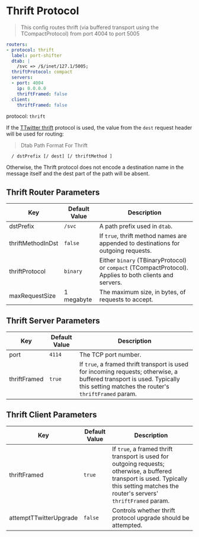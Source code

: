 # Thrift Protocol


> This config routes thrift (via buffered transport using the TCompactProtocol) from port 4004 to port 5005

```yaml
routers:
- protocol: thrift
  label: port-shifter
  dtab: |
    /svc => /$/inet/127.1/5005;
  thriftProtocol: compact
  servers:
  - port: 4004
    ip: 0.0.0.0
    thriftFramed: false
  client:
    thriftFramed: false
```

protocol: `thrift`

If the [TTwitter thrift](http://twitter.github.io/finagle/guide/Protocols.html#thrift) protocol is
used, the value from the `dest` request header will be used for routing:

> Dtab Path Format For Thrift
```
  / dstPrefix [/ dest] [/ thriftMethod ]
```

Otherwise, the Thrift protocol does not encode a destination name in the message
itself and the dest part of the path will be absent.

## Thrift Router Parameters

Key | Default Value | Description
--- | ------------- | -----------
dstPrefix | `/svc` | A path prefix used in `dtab`.
thriftMethodInDst | `false` | If `true`, thrift method names are appended to destinations for outgoing requests.
thriftProtocol | `binary` | Either `binary` (TBinaryProtocol) or `compact` (TCompactProtocol). Applies to both clients and servers.
maxRequestSize | 1 megabyte | The maximum size, in bytes, of requests to accept.


## Thrift Server Parameters

Key | Default Value | Description
--- | ------------- | -----------
port | `4114` | The TCP port number.
thriftFramed | `true` | If `true`, a framed thrift transport is used for incoming requests; otherwise, a buffered transport is used. Typically this setting matches the router's `thriftFramed` param.

## Thrift Client Parameters

Key | Default Value | Description
--- | ------------- | -----------
thriftFramed | `true` | If `true`, a framed thrift transport is used for outgoing requests; otherwise, a buffered transport is used. Typically this setting matches the router's servers' `thriftFramed` param.
attemptTTwitterUpgrade | `false` | Controls whether thrift protocol upgrade should be attempted.
